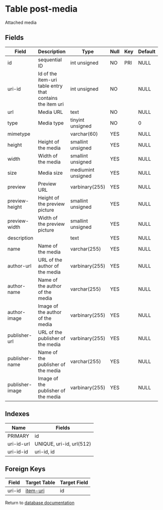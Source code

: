 Table post-media
===========

Attached media

Fields
------

| Field           | Description                                               | Type               | Null | Key | Default | Extra          |
| --------------- | --------------------------------------------------------- | ------------------ | ---- | --- | ------- | -------------- |
| id              | sequential ID                                             | int unsigned       | NO   | PRI | NULL    | auto_increment |
| uri-id          | Id of the item-uri table entry that contains the item uri | int unsigned       | NO   |     | NULL    |                |
| url             | Media URL                                                 | text               | NO   |     | NULL    |                |
| type            | Media type                                                | tinyint unsigned   | NO   |     | 0       |                |
| mimetype        |                                                           | varchar(60)        | YES  |     | NULL    |                |
| height          | Height of the media                                       | smallint unsigned  | YES  |     | NULL    |                |
| width           | Width of the media                                        | smallint unsigned  | YES  |     | NULL    |                |
| size            | Media size                                                | mediumint unsigned | YES  |     | NULL    |                |
| preview         | Preview URL                                               | varbinary(255)     | YES  |     | NULL    |                |
| preview-height  | Height of the preview picture                             | smallint unsigned  | YES  |     | NULL    |                |
| preview-width   | Width of the preview picture                              | smallint unsigned  | YES  |     | NULL    |                |
| description     |                                                           | text               | YES  |     | NULL    |                |
| name            | Name of the media                                         | varchar(255)       | YES  |     | NULL    |                |
| author-url      | URL of the author of the media                            | varbinary(255)     | YES  |     | NULL    |                |
| author-name     | Name of the author of the media                           | varchar(255)       | YES  |     | NULL    |                |
| author-image    | Image of the author of the media                          | varbinary(255)     | YES  |     | NULL    |                |
| publisher-url   | URL of the publisher of the media                         | varbinary(255)     | YES  |     | NULL    |                |
| publisher-name  | Name of the publisher of the media                        | varchar(255)       | YES  |     | NULL    |                |
| publisher-image | Image of the publisher of the media                       | varbinary(255)     | YES  |     | NULL    |                |

Indexes
------------

| Name       | Fields                   |
| ---------- | ------------------------ |
| PRIMARY    | id                       |
| uri-id-url | UNIQUE, uri-id, url(512) |
| uri-id-id  | uri-id, id               |

Foreign Keys
------------

| Field | Target Table | Target Field |
|-------|--------------|--------------|
| uri-id | [item-uri](help/database/db_item-uri) | id |

Return to [database documentation](help/database)
